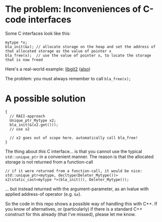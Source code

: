 # The problem: Inconveniences of C-code interfaces

Some C interfaces look like this:

```
mytype *x;
bla_init(&x); // allocate storage on the heap and set the address of that allocated storage as the value of pointer x
bla_free(x);  // use the value of pointer x, to locate the storage that is now freed
```

Here's a real-world example: [libgit2](https://libgit2.github.com/docs/guides/101-samples/#best_practices_freeing) ([also](https://libgit2.github.com/libgit2/#HEAD/search/_free))

The problem: you must always remember to call `bla_free(x);`

# A possible solution

```
{
  // RAII-approach
  Unique_ptr_Mytype x2;
  bla_init(&(x2.get()));
  // use x2
  
  // x2 goes out of scope here. automatically call bla_free!
}

```
The thing about *this* C interface... is that you cannot use the typical `std::unique_ptr` in a convenient manner.
The reason is that the allocated storage is not returned from a function-call  
```
// if it were returned from a function-call, it would be nice: 
std::unique_ptr<mytype, decltype(Deleter_Mytype())> x2(static_cast<mytype *>(bla_init()), Deleter_Mytype());
```
... but instead returned with the argument-parameter,
as an lvalue with applied address-of operator (e.g. `&x`).

So the code in this repo shows a possible way of handling this with C++.
If you know of alternatives, or (particularly) if there is a standard C++ construct for this already (that I've missed), please let me know.
